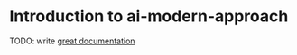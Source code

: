 # Introduction to ai-modern-approach

TODO: write [great documentation](http://jacobian.org/writing/what-to-write/)
